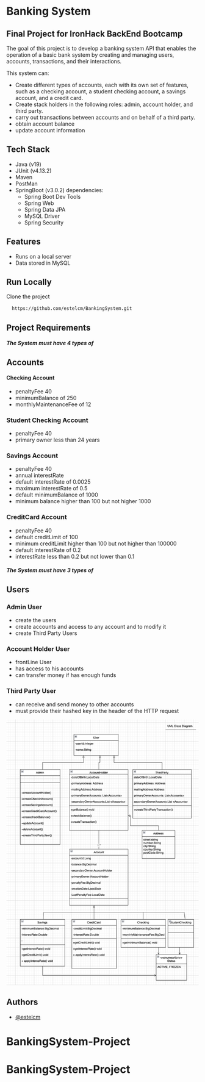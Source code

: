 
# Banking System
## Final Project for IronHack BackEnd Bootcamp

The goal of this project is to develop a banking system API that enables the operation of a basic bank system by creating and managing users, accounts, transactions, and their interactions.

This system can:
- Create different types of accounts, each with its own set of features, such as a checking account, a student checking account, a savings account, and a credit card.
- Create stack holders in the following roles: admin, account holder, and third party.
- carry out transactions between accounts and on behalf of a third party.
- obtain account balance
- update account information

## Tech Stack
- Java (v19)
- JUnit (v4.13.2)
- Maven
- PostMan
- SpringBoot (v3.0.2) dependencies:
    - Spring Boot Dev Tools
    - Spring Web
    - Spring Data JPA
    - MySQL Driver
    - Spring Security
## Features
- Runs on a local server
- Data stored in MySQL


## Run Locally

Clone the project


```bash
  https://github.com/estelcm/BankingSystem.git
```
## Project Requirements

##### The System must have 4 types of
## Accounts
#### Checking Account
- penaltyFee 40
- minimumBalance of 250
- monthlyMaintenanceFee of 12

### Student Checking Account
- penaltyFee 40
- primary owner less than 24 years

### Savings Account
- penaltyFee 40
- annual  interestRate
- default interestRate of 0.0025
- maximum interestRate of 0.5
- default minimumBalance of 1000
- minimum balance higher than 100 but not higher 1000

### CreditCard Account
- penaltyFee 40
- default creditLimit of 100
- minimum creditLimit higher than 100 but not higher than 100000
-  default interestRate of 0.2
- interestRate less than 0.2 but not lower than 0.1


##### The System must have 3 types of
## Users
### Admin User
- create the users
- create accounts and access to any account and to modify it
- create Third Party Users

### Account Holder User
- frontLine User
- has access to his accounts
- can transfer money if has enough funds

### Third Party User
- can receive and send money to other accounts
- must provide their hashed key in the header of the HTTP request

![UMLClassDiagram_BankingSystem.png](UMLClassDiagram_BankingSystem.png)


## Authors

- [@estelcm](https://github.com/estelcm)



# BankingSystem-Project
# BankingSystem-Project

